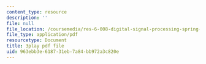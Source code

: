 ```yaml
---
content_type: resource
description: ''
file: null
file_location: /coursemedia/res-6-008-digital-signal-processing-spring-2011/963ebb3e618731eb7a84bb972a3c820e_xwRn_lTA6JY.pdf
file_type: application/pdf
resourcetype: Document
title: 3play pdf file
uid: 963ebb3e-6187-31eb-7a84-bb972a3c820e
---
```

